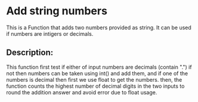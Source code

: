 # Add string numbers
This is a Function that adds two numbers provided as string. It can be used if numbers are intigers or decimals.
## Description:
This function first test if either of input numbers are decimals (contain ".") if not then numbers can be taken using int() and add them, and if one of the numbers is decimal then first we use float to get the numbers. then, the function counts the highest number of decimal digits in the two inputs to round the addition answer and avoid error due to float usage.